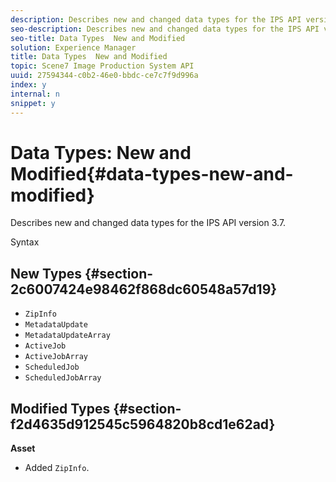 ```yaml
---
description: Describes new and changed data types for the IPS API version 3.7.
seo-description: Describes new and changed data types for the IPS API version 3.7.
seo-title: Data Types  New and Modified
solution: Experience Manager
title: Data Types  New and Modified
topic: Scene7 Image Production System API
uuid: 27594344-c0b2-46e0-bbdc-ce7c7f9d996a
index: y
internal: n
snippet: y
---
```


# Data Types: New and Modified{#data-types-new-and-modified}

Describes new and changed data types for the IPS API version 3.7.

 Syntax 

## New Types {#section-2c6007424e98462f868dc60548a57d19}

* `ZipInfo` 
* `MetadataUpdate` 
* `MetadataUpdateArray` 
* `ActiveJob` 
* `ActiveJobArray` 
* `ScheduledJob` 
* `ScheduledJobArray`

## Modified Types {#section-f2d4635d912545c5964820b8cd1e62ad}

**Asset**

* Added `ZipInfo`.

